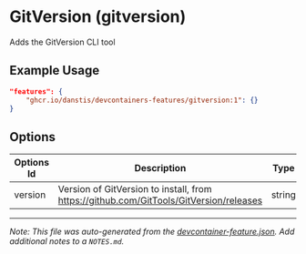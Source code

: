 
# GitVersion (gitversion)

Adds the GitVersion CLI tool

## Example Usage

```json
"features": {
    "ghcr.io/danstis/devcontainers-features/gitversion:1": {}
}
```

## Options

| Options Id | Description | Type | Default Value |
|-----|-----|-----|-----|
| version | Version of GitVersion to install, from https://github.com/GitTools/GitVersion/releases | string | latest |



---

_Note: This file was auto-generated from the [devcontainer-feature.json](https://github.com/danstis/devcontainers-features/blob/main/src/gitversion/devcontainer-feature.json).  Add additional notes to a `NOTES.md`._
